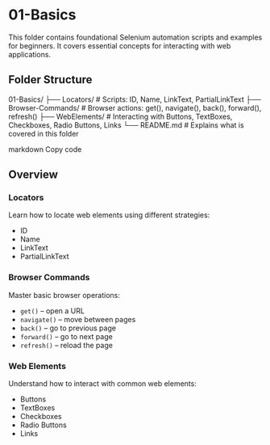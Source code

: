 # 01-Basics

This folder contains foundational Selenium automation scripts and examples for beginners. It covers essential concepts for interacting with web applications.

## Folder Structure

01-Basics/
├── Locators/ # Scripts: ID, Name, LinkText, PartialLinkText
├── Browser-Commands/ # Browser actions: get(), navigate(), back(), forward(), refresh()
├── WebElements/ # Interacting with Buttons, TextBoxes, Checkboxes, Radio Buttons, Links
└── README.md # Explains what is covered in this folder

markdown
Copy code

## Overview

### Locators
Learn how to locate web elements using different strategies:
- ID
- Name
- LinkText
- PartialLinkText

### Browser Commands
Master basic browser operations:
- `get()` – open a URL  
- `navigate()` – move between pages  
- `back()` – go to previous page  
- `forward()` – go to next page  
- `refresh()` – reload the page  

### Web Elements
Understand how to interact with common web elements:
- Buttons  
- TextBoxes  
- Checkboxes  
- Radio Buttons  
- Links  
